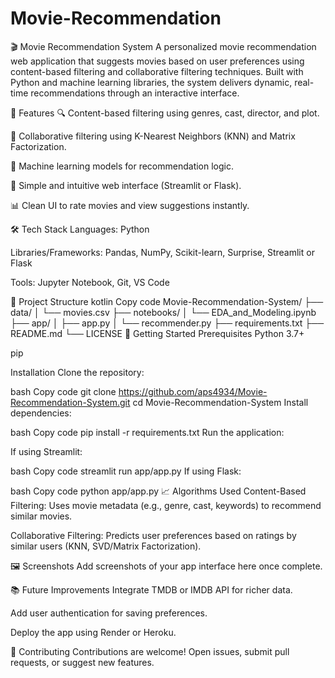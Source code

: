 # Movie-Recommendation

🎬 Movie Recommendation System
A personalized movie recommendation web application that suggests movies based on user preferences using content-based filtering and collaborative filtering techniques. Built with Python and machine learning libraries, the system delivers dynamic, real-time recommendations through an interactive interface.

📌 Features
🔍 Content-based filtering using genres, cast, director, and plot.

🤝 Collaborative filtering using K-Nearest Neighbors (KNN) and Matrix Factorization.

🧠 Machine learning models for recommendation logic.

💬 Simple and intuitive web interface (Streamlit or Flask).

📊 Clean UI to rate movies and view suggestions instantly.

🛠 Tech Stack
Languages: Python

Libraries/Frameworks: Pandas, NumPy, Scikit-learn, Surprise, Streamlit or Flask

Tools: Jupyter Notebook, Git, VS Code

📂 Project Structure
kotlin
Copy code
Movie-Recommendation-System/
├── data/
│   └── movies.csv
├── notebooks/
│   └── EDA_and_Modeling.ipynb
├── app/
│   ├── app.py
│   └── recommender.py
├── requirements.txt
├── README.md
└── LICENSE
🚀 Getting Started
Prerequisites
Python 3.7+

pip

Installation
Clone the repository:

bash
Copy code
git clone https://github.com/aps4934/Movie-Recommendation-System.git
cd Movie-Recommendation-System
Install dependencies:

bash
Copy code
pip install -r requirements.txt
Run the application:

If using Streamlit:

bash
Copy code
streamlit run app/app.py
If using Flask:

bash
Copy code
python app/app.py
📈 Algorithms Used
Content-Based Filtering: Uses movie metadata (e.g., genre, cast, keywords) to recommend similar movies.

Collaborative Filtering: Predicts user preferences based on ratings by similar users (KNN, SVD/Matrix Factorization).

🖼 Screenshots
Add screenshots of your app interface here once complete.

📚 Future Improvements
Integrate TMDB or IMDB API for richer data.

Add user authentication for saving preferences.

Deploy the app using Render or Heroku.

🤝 Contributing
Contributions are welcome! Open issues, submit pull requests, or suggest new features.

